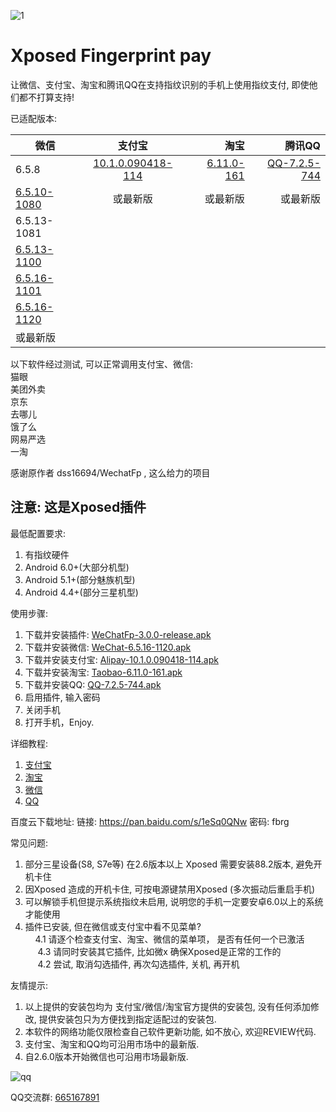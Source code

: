 

![1](https://github.com/eritpchy/Xposed-Fingerprint-pay/raw/master/app/src/main/res/mipmap-xhdpi/ic_launcher.png)
# Xposed Fingerprint pay
让微信、支付宝、淘宝和腾讯QQ在支持指纹识别的手机上使用指纹支付, 即使他们都不打算支持!

已适配版本:

| 微信                                       |                   支付宝                    |                                       淘宝 |                                     腾讯QQ |
| ---------------------------------------- | :--------------------------------------: | ---------------------------------------: | ---------------------------------------: |
| 6.5.8                                    | [10.1.0.090418-114](https://github.com/eritpchy/Xposed-Fingerprint-pay/releases/download/2.0.0/Alipay-10.1.0.090418-114.apk) | [6.11.0-161](https://github.com/eritpchy/Xposed-Fingerprint-pay/releases/download/2.1.0/Taobao-6.11.0-161.apk) | [QQ-7.2.5-744](https://github.com/eritpchy/Xposed-Fingerprint-pay/releases/download/3.0.0/QQ-7.2.5-744.apk) |
| [6.5.10-1080](https://github.com/eritpchy/Xposed-Fingerprint-pay/releases/download/1.3/weixin6510.apk) |                   或最新版                   |                                     或最新版 |                                     或最新版 |
| 6.5.13-1081                              |                                          |                                          |                                          |
| [6.5.13-1100](https://github.com/eritpchy/Xposed-Fingerprint-pay/releases/download/1.4.1/WeChat-6.5.13-1100.apk) |                                          |                                          |                                          |
| [6.5.16-1101](https://github.com/eritpchy/Xposed-Fingerprint-pay/releases/download/2.4.0/WeChat-6.5.16-1101.apk) |                                          |                                          |                                          |
| [6.5.16-1120](https://github.com/eritpchy/Xposed-Fingerprint-pay/releases/download/2.3.0/WeChat-6.5.16-1120.apk) |                                          |                                          |                                          |
| 或最新版                                     |                                          |                                          |                                          |

以下软件经过测试, 可以正常调用支付宝、微信:\
猫眼\
美团外卖\
京东\
去哪儿\
饿了么\
网易严选\
一淘


感谢原作者 dss16694/WechatFp , 这么给力的项目

## 注意: 这是Xposed插件

最低配置要求:
1. 有指纹硬件
2. Android 6.0+(大部分机型)
3. Android 5.1+(部分魅族机型)
4. Android 4.4+(部分三星机型)


使用步骤:
1. 下载并安装插件: [WeChatFp-3.0.0-release.apk](https://github.com/eritpchy/Xposed-Fingerprint-pay/releases/download/3.0.0/WeChatFp-3.0.0-release.apk)
2. 下载并安装微信: [WeChat-6.5.16-1120.apk](https://github.com/eritpchy/Xposed-Fingerprint-pay/releases/download/2.3.0/WeChat-6.5.16-1120.apk)
3. 下载并安装支付宝: [Alipay-10.1.0.090418-114.apk](https://github.com/eritpchy/Xposed-Fingerprint-pay/releases/download/2.0.0/Alipay-10.1.0.090418-114.apk)
4. 下载并安装淘宝: [Taobao-6.11.0-161.apk](https://github.com/eritpchy/Xposed-Fingerprint-pay/releases/download/2.1.0/Taobao-6.11.0-161.apk)
5. 下载并安装QQ: [QQ-7.2.5-744.apk](https://github.com/eritpchy/Xposed-Fingerprint-pay/releases/download/3.0.0/QQ-7.2.5-744.apk)
6. 启用插件, 输入密码
7. 关闭手机
8. 打开手机，Enjoy.

详细教程:
1. [支付宝](https://github.com/eritpchy/Xposed-Fingerprint-pay/tree/master/doc/Alipay)
2. [淘宝](https://github.com/eritpchy/Xposed-Fingerprint-pay/tree/master/doc/Taobao)
3. [微信](https://github.com/eritpchy/Xposed-Fingerprint-pay/tree/master/doc/WeChat)
4. [QQ](https://github.com/eritpchy/Xposed-Fingerprint-pay/tree/master/doc/QQ)

百度云下载地址:
链接: https://pan.baidu.com/s/1eSq0QNw 密码: fbrg

常见问题:
1. 部分三星设备(S8, S7e等) 在2.6版本以上 Xposed 需要安装88.2版本, 避免开机卡住
2. 因Xposed 造成的开机卡住, 可按电源键禁用Xposed (多次振动后重启手机)
3. 可以解锁手机但提示系统指纹未启用, 说明您的手机一定要安卓6.0以上的系统才能使用
4. 插件已安装, 但在微信或支付宝中看不见菜单?\
      4.1 请逐个检查支付宝、淘宝、微信的菜单项， 是否有任何一个已激活\
      4.3 请同时安装其它插件, 比如微x 确保Xposed是正常的工作的\
      4.2 尝试, 取消勾选插件, 再次勾选插件, 关机, 再开机

友情提示: 
1. 以上提供的安装包均为 支付宝/微信/淘宝官方提供的安装包, 没有任何添加修改, 提供安装包只为方便找到指定适配过的安装包.
2. 本软件的网络功能仅限检查自己软件更新功能, 如不放心, 欢迎REVIEW代码.
3. 支付宝、淘宝和QQ均可沿用市场中的最新版.
4. 自2.6.0版本开始微信也可沿用市场最新版.

![qq](https://github.com/eritpchy/Xposed-Fingerprint-pay/raw/master/doc/qqGroup.png)

QQ交流群: [665167891](http://shang.qq.com/wpa/qunwpa?idkey=91c2cd8f14532413701607c364f03f43afa1539a24b96b8907c92f3c018894e5)
